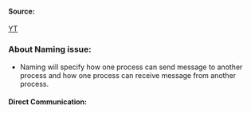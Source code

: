 #### Source:
[YT](https://www.youtube.com/watch?v=fSMVWmGPqlM&list=PLXj4XH7LcRfDrdQuJTHIPmKMpa7eYVaPm&index=13)

### About Naming issue:

* Naming will specify how one process can send message to another process and how one process can receive message from another process.

#### Direct Communication:
